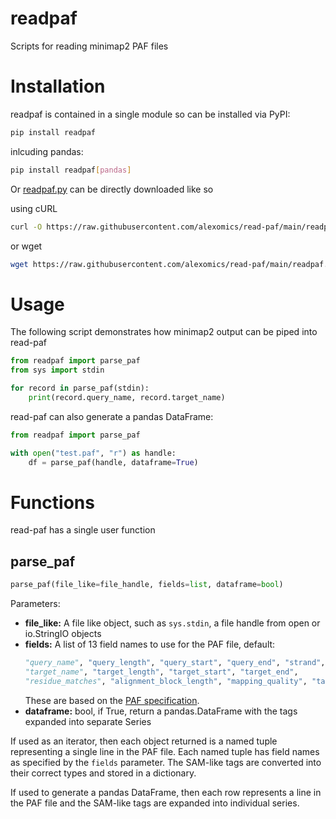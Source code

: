 readpaf
=======
Scripts for reading minimap2 PAF files

Installation
===

readpaf is contained in a single module so can be installed via PyPI:

```bash
pip install readpaf
```

inlcuding pandas:

```bash
pip install readpaf[pandas]
```

Or [readpaf.py](readpaf.py) can be directly downloaded like so

using cURL

```bash
curl -O https://raw.githubusercontent.com/alexomics/read-paf/main/readpaf.py
```

or wget

```bash
wget https://raw.githubusercontent.com/alexomics/read-paf/main/readpaf.py

```

Usage
===

The following script demonstrates how minimap2 output can be piped into read-paf 

```python
from readpaf import parse_paf
from sys import stdin

for record in parse_paf(stdin):
    print(record.query_name, record.target_name)

```

read-paf can also generate a pandas DataFrame:

```python
from readpaf import parse_paf

with open("test.paf", "r") as handle:
    df = parse_paf(handle, dataframe=True)

```

Functions
===

read-paf has a single user function

parse_paf
---

```python
parse_paf(file_like=file_handle, fields=list, dataframe=bool)
```
Parameters:

 - **file_like:** A file like object, such as `sys.stdin`, a file handle from open or io.StringIO objects
 - **fields:** A list of 13 field names to use for the PAF file, default:
    ```python
    "query_name", "query_length", "query_start", "query_end", "strand",
    "target_name", "target_length", "target_start", "target_end",
    "residue_matches", "alignment_block_length", "mapping_quality", "tags"
    ```
    These are based on the [PAF specification](https://github.com/lh3/miniasm/blob/master/PAF.md).
 - **dataframe:** bool, if True, return a pandas.DataFrame with the tags expanded into separate Series
 
If used as an iterator, then each object returned is a named tuple representing a single line in the PAF file. 
Each named tuple has field names as specified by the `fields` parameter. The SAM-like tags are converted into 
their correct types and stored in a dictionary.

If used to generate a pandas DataFrame, then each row represents a line in the PAF file and the SAM-like tags 
are expanded into individual series.
